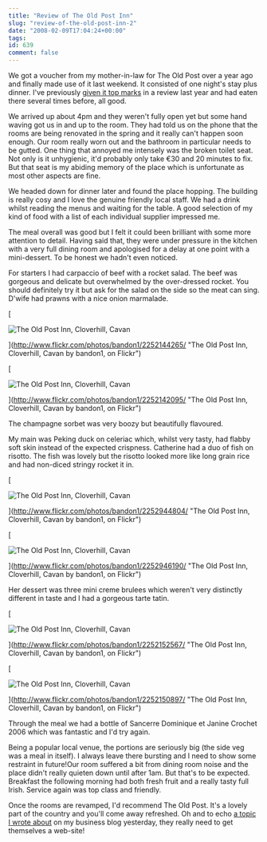 ```yaml
---
title: "Review of The Old Post Inn"
slug: "review-of-the-old-post-inn-2"
date: "2008-02-09T17:04:24+00:00"
tags:
id: 639
comment: false
---
```


We got a voucher from my mother-in-law for The Old Post over a year ago and finally made use of it last weekend. It consisted of one night's stay plus dinner. I've previously [given it top marks](http://conoroneill.com/2007/03/21/review-of-the-old-post-inn/) in a review last year and had eaten there several times before, all good.

We arrived up about 4pm and they weren't fully open yet but some hand waving got us in and up to the room. They had told us on the phone that the rooms are being renovated in the spring and it really can't happen soon enough. Our room really worn out and the bathroom in particular needs to be gutted. One thing that annoyed me intensely was the broken toilet seat. Not only is it unhygienic, it'd probably only take €30 and 20 minutes to fix. But that seat is my abiding memory of the place which is unfortunate as most other aspects are fine.

We headed down for dinner later and found the place hopping. The building is really cosy and I love the genuine friendly local staff. We had a drink whilst reading the menus and waiting for the table. A good selection of my kind of food with a list of each individual supplier impressed me.

The meal overall was good but I felt it could been brilliant with some more attention to detail. Having said that, they were under pressure in the kitchen with a very full dining room and apologised for a delay at one point with a mini-dessert. To be honest we hadn't even noticed.

For starters I had carpaccio of beef with a rocket salad. The beef was gorgeous and delicate but overwhelmed by the over-dressed rocket. You should definitely try it but ask for the salad on the side so the meat can sing. D'wife had prawns with a nice onion marmalade.

[

![The Old Post Inn, Cloverhill, Cavan](http://farm3.static.flickr.com/2231/2252144265_0ca66d74d6_m.jpg)

](http://www.flickr.com/photos/bandon1/2252144265/ "The Old Post Inn, Cloverhill, Cavan by bandon1, on Flickr")

[

![The Old Post Inn, Cloverhill, Cavan](http://farm3.static.flickr.com/2407/2252142095_9c6e0dd7e6_m.jpg)

](http://www.flickr.com/photos/bandon1/2252142095/ "The Old Post Inn, Cloverhill, Cavan by bandon1, on Flickr")

The champagne sorbet was very boozy but beautifully flavoured.

My main was Peking duck on celeriac which, whilst very tasty, had flabby soft skin instead of the expected crispness. Catherine had a duo of fish on risotto. The fish was lovely but the risotto looked more like long grain rice and had non-diced stringy rocket it in.

[

![The Old Post Inn, Cloverhill, Cavan](http://farm3.static.flickr.com/2037/2252944804_4a9284d90a_m.jpg)

](http://www.flickr.com/photos/bandon1/2252944804/ "The Old Post Inn, Cloverhill, Cavan by bandon1, on Flickr")

[

![The Old Post Inn, Cloverhill, Cavan](http://farm3.static.flickr.com/2369/2252946190_8e42554901_m.jpg)

](http://www.flickr.com/photos/bandon1/2252946190/ "The Old Post Inn, Cloverhill, Cavan by bandon1, on Flickr")

Her dessert was three mini creme brulees which weren't very distinctly different in taste and I had a gorgeous tarte tatin.

[

![The Old Post Inn, Cloverhill, Cavan](http://farm3.static.flickr.com/2215/2252152567_4791992215_m.jpg)

](http://www.flickr.com/photos/bandon1/2252152567/ "The Old Post Inn, Cloverhill, Cavan by bandon1, on Flickr")

[

![The Old Post Inn, Cloverhill, Cavan](http://farm3.static.flickr.com/2096/2252150897_520725e128_m.jpg)

](http://www.flickr.com/photos/bandon1/2252150897/ "The Old Post Inn, Cloverhill, Cavan by bandon1, on Flickr")

Through the meal we had a bottle of Sancerre Dominique et Janine Crochet 2006 which was fantastic and I'd try again.

Being a popular local venue, the portions are seriously big (the side veg was a meal in itself). I always leave there bursting and I need to show some restraint in future!Our room suffered a bit from dining room noise and the place didn't really quieten down until after 1am. But that's to be expected. Breakfast the following morning had both fresh fruit and a really tasty full Irish. Service again was top class and friendly.

Once the rooms are revamped, I'd recommend The Old Post. It's a lovely part of the country and you'll come away refreshed. Oh and to echo [a topic I wrote about](http://www.argolon.com/2008/02/08/irish-smallmicro-businesses-and-the-web/) on my business blog yesterday, they really need to get themselves a web-site!
